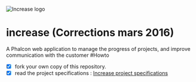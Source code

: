 ![Increase logo](http://angular.kobject.net/git/phalconist/Increase.png "Increase logo")
# increase (Corrections mars 2016)
A Phalcon web application to manage the progress of projects, and improve communication with the customer
#Howto

- [x] fork your own copy of this repository.
- [x] read the project specifications : [Increase project specifications](http://slamwiki.kobject.net/slam4/php/phalcon/project/increase/)
